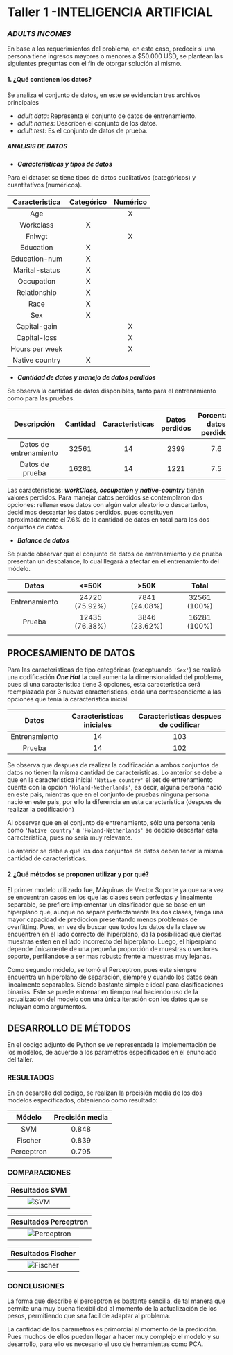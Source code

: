 # Taller 1 -INTELIGENCIA ARTIFICIAL
### *ADULTS INCOMES*  

En base a los requerimientos del problema, en este caso, predecir si una persona tiene ingresos mayores o menores a $50.000 USD, se plantean las siguientes preguntas con el fin de otorgar solución al mismo.

#### 1. ¿Qué contienen los datos?

Se analiza el conjunto de datos, en este se evidencian tres archivos principales

- *adult.data*: Representa el conjunto de datos de entrenamiento.
- *adult.names*: Describen el conjunto de los datos.
- *adult.test*: Es el conjunto de datos de prueba.

##### *ANALISIS DE DATOS* 

- ***Caracteristicas y tipos de datos***

Para el dataset se tiene tipos de datos cualitatívos (categóricos) y cuantitatívos (numéricos).


| Caracteristica | Categórico | Numérico |
|:--------------:|:----------:|:--------:| 
|      Age       |            |    X     | 
|   Workclass    |      X     |          |
|     Fnlwgt     |            |    X     |  
|   Education    |      X     |          |
| Education-num  |      X     |          |
| Marital-status |      X     |          |
|  Occupation    |      X     |          |
|  Relationship  |      X     |          |
|      Race      |      X     |          |
|      Sex       |      X     |          |
|  Capital-gain  |            |    X     |
|  Capital-loss  |            |    X     |
| Hours per week |            |    X     |
| Native country |      X     |          |

- ***Cantidad de datos y manejo de datos perdidos***

Se observa la cantidad de datos disponibles, tanto para el entrenamiento como para las pruebas.

|       Descripción      | Cantidad | Caracteristicas | Datos perdidos | Porcentaje datos perdidos |
|:----------------------:|:--------:|:---------------:|:--------------:|:-------------------------:|
| Datos de entrenamiento |   32561  |        14       |      2399      |            7.6            |
|    Datos de prueba     |   16281  |        14       |      1221      |            7.5            |

Las caracteristicas: ***workClass, occupation*** y ***native-country*** tienen valores perdidos.
Para manejar datos perdidos se contemplaron dos opciones: rellenar esos datos con algún valor aleatorio o descartarlos, decidimos descartar los datos perdidos, pues constituyen aproximadamente el 7.6% de la cantidad de datos en total para los dos conjuntos de datos. 

- ***Balance de datos***

Se puede observar que el conjunto de datos de entrenamiento y de prueba presentan un desbalance, lo cual llegará a afectar en el entrenamiento del módelo.

|     Datos      |     <=50K      |     >50K      |     Total    |  
|:--------------:|:--------------:|:-------------:|:------------:| 
| Entrenamiento  | 24720 (75.92%) | 7841 (24.08%) | 32561 (100%) |
|     Prueba     | 12435 (76.38%) | 3846 (23.62%) | 16281 (100%) |
|                |        


## PROCESAMIENTO DE DATOS

Para las caracteristicas de tipo categóricas (exceptuando `'Sex'`) se realizó una codificación ***One Hot*** la cual aumenta la dimensionalidad del problema, pues si una caracteristica tiene 3 opciones, esta caracteristica será reemplazada por 3 nuevas caracteristicas, cada una correspondiente a las opciones que tenía la caracteristica inicial.

|    Datos     |Caracteristicas iniciales|Caracteristicas despues de codificar|
|:------------:|:-----------------------:|:----------------------------------:| 
|Entrenamiento |            14           |                 103                |
|    Prueba    |            14           |                 102                |

Se observa que despues de realizar la codificación a ambos conjuntos de datos no tienen la misma cantidad de caracteristicas.
Lo anterior se debe a que en la caracteristica inicial `'Native country'` el set de entrenamiento cuenta con la opción `'Holand-Netherlands'`, es decir, alguna persona nació en este pais, mientras que en el conjunto de pruebas ninguna persona nació en este pais, por ello la diferencia en esta caracteristica (despues de realizar la codificación)

Al observar que en el conjunto de entrenamiento, sólo una persona tenía como `'Native country'` a `'Holand-Netherlands'` se decidió descartar esta caracteristica, pues no sería muy relevante.

Lo anterior se debe a qué los dos conjuntos de datos deben tener la misma cantidad de caracteristicas.  

#### 2.¿Qué métodos se proponen utilizar y por qué?

El primer modelo utilizado fue, Máquinas de Vector Soporte ya que rara vez se encuentran casos en los que las clases sean perfectas y linealmente separable, se prefiere implementar un clasificador que se base en un hiperplano que, aunque no separe perfectamente las dos clases, tenga una mayor capacidad de prediccion presentando menos problemas de overfitting. Pues, en vez de buscar que todos los datos de la clase se encuentren en el lado correcto del hiperplano, da la posibilidad que ciertas muestras estén en el lado incorrecto del hiperplano. Luego, el hiperplano depende únicamente de una pequeña proporción de muestras o vectores soporte, perfilandose a ser mas robusto frente a muestras muy lejanas.

Como segundo módelo, se tomó el Perceptron, pues este siempre encuentra un hiperplano de separación, siempre y cuando los datos sean linealmente separables. Siendo bastante simple e ideal para clasificaciones binarias. Este se puede entrenar en tiempo real haciendo uso de la actualización del modelo con una única iteración con los datos que se incluyan como argumentos.

## DESARROLLO DE MÉTODOS


En el codigo adjunto de Python se ve representada la implementación de los modelos, de acuerdo a los parametros especificados en el enunciado del taller.

### RESULTADOS

En en desarollo del código, se realizan la precisión media de los dos modelos especificados, obteniendo como resultado:

|    Módelo    | Precisión media | 
|:------------:|:---------------:| 
|     SVM      |      0.848      |
|   Fischer    |      0.839      |
|  Perceptron  |      0.795      |


### COMPARACIONES 

|    Resultados SVM    | 
|:--------------------:| 
|![SVM](https://user-images.githubusercontent.com/61461128/92958993-c80b1b00-f430-11ea-895b-e779d8ef5d88.PNG)|

|    Resultados Perceptron    | 
|:---------------------------:| 
|![Perceptron](https://user-images.githubusercontent.com/61461128/92958772-7367a000-f430-11ea-8754-32355fe14de0.PNG)|

|    Resultados Fischer    | 
|:------------------------:| 
|![Fischer](https://user-images.githubusercontent.com/61461128/92958981-c4779400-f430-11ea-9ee4-e6c17adc6882.PNG)|

### CONCLUSIONES

La forma que describe el perceptron es bastante sencilla, de tal manera que permite una muy buena flexibilidad al momento de la actualización de los pesos, permitiendo que sea facil de adaptar al problema.

La cantidad de los parametros es primordial al momento de la predicción. Pues muchos de ellos pueden llegar a hacer muy complejo el modelo y su desarrollo, para ello es necesario el uso de herramientas como PCA.
